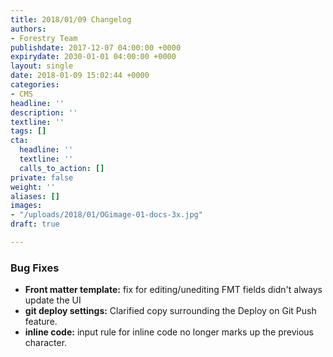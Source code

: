 ```yaml
---
title: 2018/01/09 Changelog
authors:
- Forestry Team
publishdate: 2017-12-07 04:00:00 +0000
expirydate: 2030-01-01 04:00:00 +0000
layout: single
date: 2018-01-09 15:02:44 +0000
categories:
- CMS
headline: ''
description: ''
textline: ''
tags: []
cta:
  headline: ''
  textline: ''
  calls_to_action: []
private: false
weight: ''
aliases: []
images:
- "/uploads/2018/01/OGimage-01-docs-3x.jpg"
draft: true

---
```

### Bug Fixes

* **Front matter template:** fix for editing/unediting FMT fields didn't always update the UI
* **git deploy settings:** Clarified copy surrounding the Deploy on Git Push feature. 
* **inline code:** input rule for inline code no longer marks up the previous character.